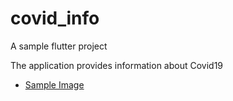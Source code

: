 # covid_info

A sample flutter project

The application provides information about Covid19

- [Sample Image](preview.png)
